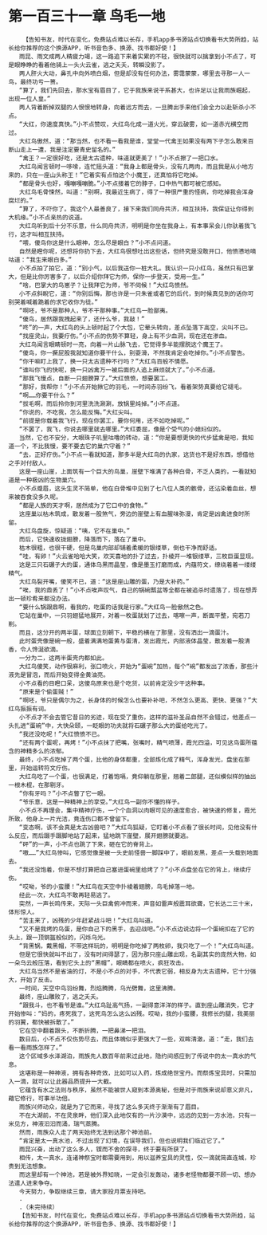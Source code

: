 # 第一百三十一章 鸟毛一地
        【告知书友，时代在变化，免费站点难以长存，手机app多书源站点切换看书大势所趋，站长给你推荐的这个换源APP，听书音色多、换源、找书都好使！】
       雨昆、雨文成两人精疲力竭，这一路追下来着实累的不轻，很快就可以擒拿到小不点了，可是眼睁睁的看着他骑上一头火云雀，逃之夭夭，转瞬没影了。
       两人肝火大动，鼻孔中向外喷白烟，但是却没有任何办法，雾霭蒙蒙，哪里去寻那一人一鸟，最终功亏一篑。
       “算了，我们先回去，那水宝有眉目了，它于我族来说干系甚大，也许足以让我雨族崛起，出现一位人皇。”
       两人背着断掉双腿的人恨恨地转身，向着远方而去，一旦腾出手来他们会全力以赴斩杀小不点。
       “大红，你速度真快。”小不点赞叹，大红鸟化成一道火光，穿云破雾，如一道赤光横空而过。
       大红鸟傲然，道：“那当然，也不看一看我是谁，堂堂一代禽王如果没有两下子怎么敢来百断山走上一遭，我是注定要青史留名的。”
       “禽王？一定很好吃，还是太古遗种，味道就更美了！”小不点擦了一把口水。
       大红鸟闻言顿时一哆嗦，连忙摇头道：“我身上都是骨头，没有几两肉，而且我是从小地方来的，只在一座山头称王！”它着实有点怕这个小魔王，还真怕将它吃掉。
       “都是骨头也好，嘎嘣嘎嘣脆。”小不点搂着它的脖子，口中热气都可被它感知。
       大红鸟毛骨悚然，叫道：“别啊，我最近生病了，得了一种很严重的怪病，你吃掉我会浑身腐烂的。”
       “算了，不吓你了。我这个人最善良了，接下来我们同舟共济，相互扶持，我保证让你得到大机缘。”小不点亲热的说道。
       大红鸟听到后十分不乐意，什么同舟共济，明明是你坐在我身上，有本事呆会儿你驮着我飞行，这才叫相互扶持。
       “喂，傻鸟你这是什么眼神，怎么尽是眼白？”小不点问道。
       自然是瞪你呢，还想将你扔下去，大红鸟很想吐出这些话，但终究是没敢开口，他愤懑地嘀咕道：“我生来眼白多。”
       小不点拍了拍它，道：“别小气，以后我送你一桩大礼。我认识一只小红鸟，虽然只有巴掌大，但是比你厉害多了，以后介绍你拜它为师，保你一步登天，受用一生。”
       “啥，巴掌大的鸟崽子？让我拜它为师，爷不伺候！”大红鸟愤然。
       小不点斜睨它，道：“你别后悔，那也许是一只朱雀或者它的后代，到时候真见到的话你可别哭着喊着跪着的求它收你为徒。”
       “啊呸，爷不是那种人，爷不干那种事。”大红鸟一脸鄙夷。
       “傻鸟，居然跟我拽起来了，还什么爷，我敲！”
       “咚”的一声，大红鸟的头上顿时起了个大包，它晕头转向，差点坠落下高空，尖叫不已。
       “找座灵山，我要疗伤。”小不点的伤势不算轻，身上有不少血洞，现在还在渗血。
       大红鸟闻言眼睛顿时一亮，向着一片山脉飞去，它觉得多半能摆脱这个魔王了。
       “傻鸟，你一撅屁股我就知道你要干什么，别耍滑，不然我肯定会吃掉你。”小不点警告。
       “你干嘛盯上我了，换一只太古遗种不行吗？”大红鸟百般不情愿。
       “谁叫你飞的快呢，换一只凶禽万一被后面的人追上麻烦就大了。”小不点道。
       “那我飞慢点，自断一只翅膀算了。”大红愤愤，想要罢工。
       “那好，我帮你！”小不点开始揪它的羽毛，一时间赤羽纷飞，看着架势真要给它褪毛。
       “啊……你要干什么？”
       “拔毛啊，而后拎你到河里洗洗涮涮，放锅里炖掉。”小不点道。
       “你说的，不吃我，怎么能反悔。”大红尖叫。
       “前提是你载着我飞行。现在你罢工，要你何用，还不如吃掉呢。”
       “不罢了，我飞，你说去哪里就去哪里。”大红委屈，像是个受气的小媳妇似的。
       当然，它也不安分，大眼珠子叽里咕噜的转动，道：“你是要想更快的代步猛禽是吧，我知道一个，不比我慢，要不要去它的巢穴守着？”
       “去，正好疗伤。”小不点一看就知道，那多半是大红鸟的仇家，这货也不是好东西，想借他之手对付敌人。
       这是一座山崖，上面筑有一个巨大的鸟巢，崖壁下堆满了各种白骨，不乏人类的，一看就知道是一种极凶的生物巢穴。
       小不点蹙眉，这头生灵不简单，他在白骨堆中见到了七八位人类的骸骨，还沾染着血丝，想来被吞食没多久呢。
       “都是人族的天才啊，居然成为了它口中的食物。”
       这座巢以枯木筑成，散发着一股煞气，旁边的崖壁上有血腥味弥漫，肯定是凶禽进食时所留。
       大红鸟盘旋，惊疑道：“咦，它不在巢中。”
       而后，它快速收拢翅膀，降落而下，落在了巢中。
       枯木很粗，也很干硬，但是鸟巢内部却铺着柔暖的银缕草，倒也干净而舒适。
       “哇，有卵！”火云雀哈哈大笑，欢天喜地的扑了过去，扑棱开一堆银缕草，三枚巨蛋显现。
       这是三只石碾子大的蛋，通体乌黑而晶莹，像是墨玉打磨而成，内蕴符文，缭绕着着一缕缕精气。
       大红鸟裂开嘴，傻笑不已，道：“这是座山雕的蛋，乃是大补药。”
       “唉，我的鼎丢了！”小不点唉声叹气，自己的锅碗瓢盆等全都在被追杀时遗落了，现在想弄出一顿珍肴来都没办法。
       “要什么锅跟鼎啊，看我的，吃蛋的话我是行家。”大红鸟一脸傲然之色。
       它站在巢中，一只羽翅猛地展开，对着一枚蛋就划了过去，喀嚓一声，断面平整，宛若刀削。
       而且，这分开的两半蛋，球面立刻朝下，平稳的横在了那里，没有洒出一滴蛋汁。
       此时蛋壳像是碗一般，盛着满满地蛋黄与蛋清，发出霞光，内部液体晶莹，散发着一股清香，令人馋涎欲滴。
       一分为二，这两半蛋壳内都如此。
       大红鸟傻笑，动作很麻利，张口喷火，开始为“蛋碗”加热，每个“碗”都发出了浓香，那些汁液先是冒泡，而后开始变得金黄油亮。
       小不点看的目瞪口呆，这傻鸟原来也是个吃货，以前肯定没少干这种事。
       “原来是个偷蛋贼！”
       “啊呸，爷只是偶尔为之，长身体的时候怎么也要补补吧，不然怎么更高、更快、更强？”大红鸟振振有词。
       小不点才不会去管它昔日的劣迹，现在受了重伤，这样的滋补圣品自然不会错过，他差点一头扎进“蛋碗”中，大快朵颐，一眨眼的功夫就将石碾子那么大的蛋给吃光了。
       “我还没吃呢！”大红愤愤不已。
       “还有两个蛋呢，再烤！”小不点抹了把嘴，张嘴时，精气喷薄，霞光四溢，可见这鸟蛋所蕴含的神精多么的浓郁。
       最终，小不点吃掉了两个蛋，比他的身体都重，全部炼化成了精气，浑身发光，盘坐在那里，开始运转符文疗伤。
       大红鸟吃了一个蛋，也很满足，打着饱嗝，竟仰躺在那里，翘着二郎腿，还似模似样的抽出一根木棍，在那剔牙。
       “你有牙吗？”小不点瞥了它一眼。
       “爷乐意，这是一种精神上的享受。”大红鸟一副你不懂的样子。
       小不点不再理会，集中精神疗伤，一个个血洞以肉眼可见的速度愈合，被快速的修复，霞光所致，他身上一片光洁，竟连伤口都不曾留下。
       “变态啊，该不会真是太古凶兽吧？”大红鸟狐疑，它盯着小不点看了很长时间，见他没有什么反应，而后蹑手蹑脚地站了起来，猛地跳下崖壁，展开翅膀就要逃。
       “砰”的一声，小不点也跳了下来，砸在它的脊背上。
       “嗷……”大红鸟惨叫，它感觉像是被一头史前怪兽一脚踩中了，眼前发黑，差点一头载到地面去。
       “我还没饱着，你是不想打算把自己塞进蛋碗里给烤了？”小不点盘坐在它的背上，继续疗伤。
       “哎呦，爷的小蛮腰！”大红鸟在天空中扑棱着翅膀，鸟毛掉落一地。
       经此一次，大红鸟不敢再轻易逃了。
       突然，一声长鸣传来，天际一头巨禽俯冲而来，声音如雷声般震耳欲聋，它长达二三十米，体形惊人。
       “苦主来了，凶残的少年赶紧战斗吧！”大红鸟叫道。
       “又不是我烤的鸟蛋，是你自己下的黑手，去迎战吧。”小不点边说边将一个蛋碗扣在了它的头上，跟一顶钢盔般似的，闪烁乌光。
       “背黑锅，戴黑帽，不带这样玩的，明明是你吃掉了两枚卵，我只吃了一个！”大红鸟叫道。
       但是它很快就叫不出了，没有时间得瑟了，因为那只座山雕出现，名副其实的庞然大物，如一朵乌云般压落，看到它头上的“黑帽”，眼睛都在喷火，疯狂攻击。
       大红鸟当然不是省油的灯，不是小不点的对手，不代表它弱，相反身为太古遗种，它十分强大，开始了反击。
       一时间，天空中鸟羽纷舞，烈焰腾腾，乌光劈舞，这里沸腾。
       最终，座山雕败了，逃之夭夭。
       “跟我斗，也不看爷是谁。”大红鸟趾高气扬，一副得意洋洋的样子。直到座山雕消失，它才开始惨叫：“妈的，疼死我了，这死鸟怎么这么凶残。哎呦，我的小蛮腰，我修长的腿，我美丽的羽翼，都快被拆散了。”
       它在空中翻着跟头，不断折腾，一把鼻涕一把泪。
       数日后，小不点不仅伤势尽去，而且体魄似乎更强大了一些，双眸清澈，道：“走，我们去看一看雨族怎样了。”
       这个区域多水泽湖泊，雨族先人数百年前来过此地，隐约间感应到了传说中的太一真水的气息。
       这堪称是一种神液，拥有各种奇效，比如可以入药，炼成绝世宝丹。而祭炼宝具时，只需加入一滴，就可以让此器品质提升一大截。
       它蕴含有水之法则与秩序，虽然不能被世人窥到本源奥秘，但是对于雨族来说却意义非凡，藉它修行，可事半功倍。
       雨族兴师动众，就是为了它而来，寻找了这么多天终于渐渐有了眉目。
       不在大湖前，不在灵泉畔，他们深入此地仅有的一片沙漠中，远远的见到一方水池，只有一米见方，神液汩汩而涌，瑞气蒸腾。
       然而，雨族众人走了两天始终无法到达那个神池前。
       “肯定是太一真水池，不过出现了幻境，在误导我们，但也说明我们临近它了。”
       雨昆兴奋，出动了这么多人，锲而不舍的探寻，终于要有所获了。
       相传，太一真水，连诸神祭宝时都需要用到，用以滋养宝具的灵性，仅一滴就简直连城，珍贵到无法想象。
       而这里却有一个神池，若是被外界知晓，一定会引发轰动，诸多老怪物都要不顾一切、想办法遣人进来争夺。
       今天努力，争取继续三章，请大家投月票支持吧。
       .
       .（未完待续）
       【告知书友，时代在变化，免费站点难以长存，手机app多书源站点切换看书大势所趋，站长给你推荐的这个换源APP，听书音色多、换源、找书都好使！】